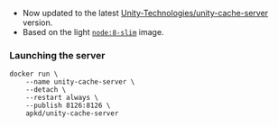 - Now updated to the latest [Unity-Technologies/unity-cache-server](https://github.com/Unity-Technologies/unity-cache-server) version.
- Based on the light [`node:8-slim`](https://hub.docker.com/_/node/) image.

### Launching the server

```
docker run \
	--name unity-cache-server \
	--detach \
	--restart always \
	--publish 8126:8126 \
	apkd/unity-cache-server
```
